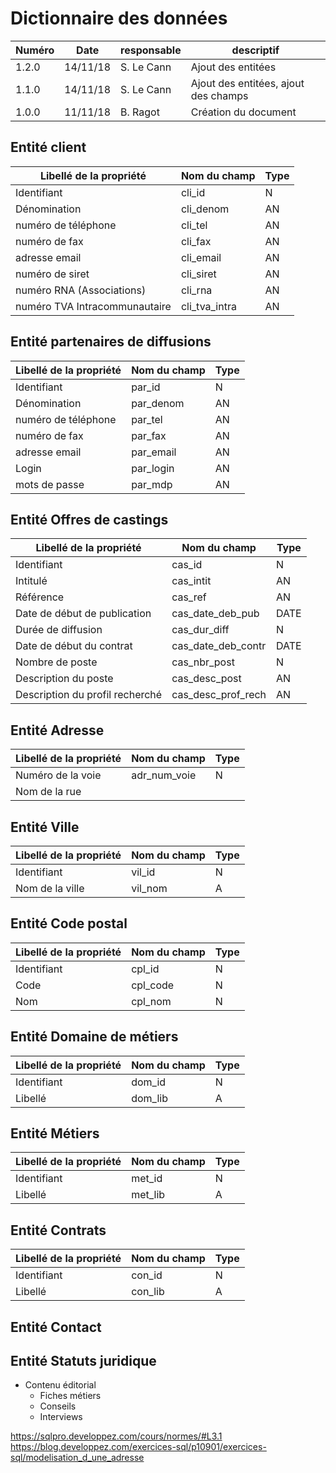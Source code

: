 # Dictionnaire des données

| Numéro | Date     | responsable | descriptif                           |
| ------ | -------- | ----------- | ------------------------------------ |
| 1.2.0  | 14/11/18 | S. Le Cann  | Ajout des entitées                   |
| 1.1.0  | 14/11/18 | S. Le Cann  | Ajout des entitées, ajout des champs |
| 1.0.0  | 11/11/18 | B. Ragot    | Création du document                 |

## Entité client

| Libellé de la propriété       | Nom du champ  | Type |
| ----------------------------- | ------------- | ---- |
| Identifiant                   | cli_id        | N    |
| Dénomination                  | cli_denom     | AN   |
| numéro de téléphone           | cli_tel       | AN   |
| numéro de fax                 | cli_fax       | AN   |
| adresse email                 | cli_email     | AN   |
| numéro de siret               | cli_siret     | AN   |
| numéro RNA (Associations)     | cli_rna       | AN   |
| numéro TVA Intracommunautaire | cli_tva_intra | AN   |
  
## Entité partenaires de diffusions

| Libellé de la propriété | Nom du champ | Type |
| ----------------------- | ------------ | ---- |
| Identifiant             | par_id       | N    |
| Dénomination            | par_denom    | AN   |
| numéro de téléphone     | par_tel      | AN   |
| numéro de fax           | par_fax      | AN   |
| adresse email           | par_email    | AN   |
| Login                   | par_login    | AN   |
| mots de passe           | par_mdp      | AN   |
  
## Entité Offres de castings

| Libellé de la propriété         | Nom du champ       | Type |
| ------------------------------- | ------------------ | ---- |
| Identifiant                     | cas_id             | N    |
| Intitulé                        | cas_intit          | AN   |
| Référence                       | cas_ref            | AN   |
| Date de début de publication    | cas_date_deb_pub   | DATE |
| Durée de diffusion              | cas_dur_diff       | N    |
| Date de début du contrat        | cas_date_deb_contr | DATE |
| Nombre de poste                 | cas_nbr_post       | N    |
| Description du poste            | cas_desc_post      | AN   |
| Description du profil recherché | cas_desc_prof_rech | AN   |

## Entité Adresse

| Libellé de la propriété | Nom du champ | Type |
| ----------------------- | ------------ | ---- |
| Numéro de la voie       | adr_num_voie | N    |
| Nom de la rue           |

## Entité Ville

| Libellé de la propriété | Nom du champ | Type |
| ----------------------- | ------------ | ---- |
| Identifiant             | vil_id       | N    |
| Nom de la ville         | vil_nom      | A    |

## Entité Code postal

| Libellé de la propriété | Nom du champ | Type |
| ----------------------- | ------------ | ---- |
| Identifiant             | cpl_id       | N    |
| Code                    | cpl_code     | N    |
| Nom                     | cpl_nom      | N    |

## Entité Domaine de métiers

| Libellé de la propriété | Nom du champ | Type |
| ----------------------- | ------------ | ---- |
| Identifiant             | dom_id       | N    |
| Libellé                 | dom_lib      | A    |


## Entité Métiers

| Libellé de la propriété | Nom du champ | Type |
| ----------------------- | ------------ | ---- |
| Identifiant             | met_id       | N    |
| Libellé                 | met_lib      | A    |

## Entité Contrats

| Libellé de la propriété | Nom du champ | Type |
| ----------------------- | ------------ | ---- |
| Identifiant             | con_id       | N    |
| Libellé                 | con_lib      | A    |

## Entité Contact

## Entité Statuts juridique

- Contenu  éditorial
  - Fiches  métiers
  - Conseils
  - Interviews

https://sqlpro.developpez.com/cours/normes/#L3.1
https://blog.developpez.com/exercices-sql/p10901/exercices-sql/modelisation_d_une_adresse